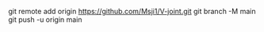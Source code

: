 git remote add origin https://github.com/Msji1/V-joint.git
git branch -M main
git push -u origin main
